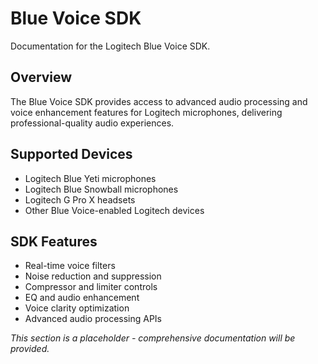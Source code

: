 # Blue Voice SDK

Documentation for the Logitech Blue Voice SDK.

## Overview

The Blue Voice SDK provides access to advanced audio processing and voice enhancement features for Logitech microphones, delivering professional-quality audio experiences.

## Supported Devices

- Logitech Blue Yeti microphones
- Logitech Blue Snowball microphones
- Logitech G Pro X headsets
- Other Blue Voice-enabled Logitech devices

## SDK Features

- Real-time voice filters
- Noise reduction and suppression
- Compressor and limiter controls
- EQ and audio enhancement
- Voice clarity optimization
- Advanced audio processing APIs

*This section is a placeholder - comprehensive documentation will be provided.* 